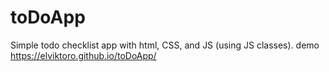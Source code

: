 # toDoApp
Simple todo checklist app with html, CSS, and JS (using JS classes). 
demo https://elviktoro.github.io/toDoApp/
